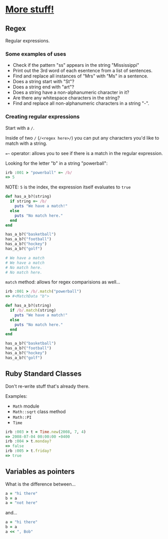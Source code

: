 # [More stuff!](https://launchschool.com/books/ruby/read/more_stuff)

## Regex

Regular expressions.

### Some examples of uses

* Check if the pattern "ss" appears in the string "Mississippi"
* Print out the 3rd word of each esentence from a list of sentences.
* Find and replace all instances of "Mrs" with "Ms" in a sentence.
* Does a string start with "St"?
* Does a string end with "art"?
* Does a string have a non-alphanumeric character in it?
* Are there any whitespace characters in the string?
* Find and replace all non-alphanumeric characters in a string "-".

### Creating regular expressions

Start with a ```/```.

Inside of two ```/``` (```/<regex here>/```) you can put any characters you'd like to match with a string.

```=~``` operator: allows you to see if there is a match in the regular expression.

Looking for the letter "b" in a string "powerball":
```ruby
irb :001 > "powerball" =~ /b/
=> 5
```

NOTE: ```5``` is the index, the expression itself evaluates to ```true```

```ruby
def has_a_b?(string)
  if string =~ /b/
    puts "We have a match!"
  else
    puts "No match here."
  end
end

has_a_b?("basketball")
has_a_b?("football")
has_a_b?("hockey")
has_a_b?("golf")

# We have a match
# We have a match
# No match here.
# No match here.
```

```match``` method: allows for regex comparisions as well...
```ruby
irb :001 > /b/.match("powerball")
=> #<MatchData "b">
```

```ruby
def has_a_b?(string)
  if /b/.match(string)
    puts "We have a match!"
  else
    puts "No match here."
  end
end

has_a_b?("basketball")
has_a_b?("football")
has_a_b?("hockey")
has_a_b?("golf")
```

## Ruby Standard Classes

Don't re-write stuff that's already there.

Examples:

* ```Math``` module
 * ```Math::sqrt``` class method
 * ```Math::PI```
* ```Time```

```ruby
irb :003 > t = Time.new(2008, 7, 4)
=> 2008-07-04 00:00:00 -0400
irb :004 > t.monday?
=> false
irb :005 > t.friday?
=> true
```

## Variables as pointers

What is the difference between...

```ruby
a = "hi there"
b = a
a = "not here"
```

and...

```ruby
a = "hi there"
b = a
a << ", Bob"
```


